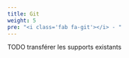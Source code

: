 ```yaml
---
title: Git
weight: 5
pre: "<i class='fab fa-git'></i> - "
---
```


TODO transférer les supports existants
